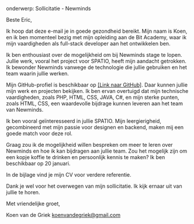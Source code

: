onderwerp: Sollicitatie - Newminds

Beste Eric,

Ik hoop dat deze e-mail je in goede gezondheid bereikt. Mijn naam is Koen, en ik ben momenteel bezig met mijn opleiding aan de Bit Academy, waar ik mijn vaardigheden als full-stack developer aan het ontwikkelen ben.

Ik ben enthousiast over de mogelijkheid om bij Newminds stage te lopen. Jullie werk, vooral het project voor SPATIO, heeft mijn aandacht getrokken. Ik bewonder Newminds vanwege de technologie die jullie gebruiken en het team waarin jullie werken.

Mijn GitHub-profiel is beschikbaar op [[Link naar GitHub]](https://github.com/KoenVDG). Daar kunnen jullie mijn werk en projecten bekijken. Ik ben ervan overtuigd dat mijn technische vaardigheden, zoals PHP, HTML, CSS, JAVA, C#, en mijn sterke punten, zoals HTML, CSS, een waardevolle bijdrage kunnen leveren aan het team van Newminds.

Ik ben vooral geïnteresseerd in jullie SPATIO. Mijn leergierigheid, gecombineerd met mijn passie voor designen en backend, maken mij een goede match voor deze rol.

Graag zou ik de mogelijkheid willen bespreken om meer te leren over Newminds en hoe ik kan bijdragen aan jullie team. Zou het mogelijk zijn om een kopje koffie te drinken en persoonlijk kennis te maken? Ik ben beschikbaar op 20 januari.

In de bijlage vind je mijn CV voor verdere referentie.

Dank je wel voor het overwegen van mijn sollicitatie. Ik kijk ernaar uit van jullie te horen.

Met vriendelijke groet,

Koen van de Griek
koenvandegriek@gmail.com
